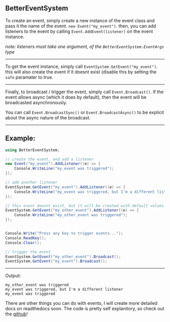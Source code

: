 BetterEventSystem
---
To create an event, simply create a new instance of the event class and pass it the name of the event.
`new Event("my_event")`. then, you can add listeners to the event by calling `Event.AddEvent(listener)` on the event instance.

*note: listeners must take one argument, of the `BetterEventSystem.EventArgs` type*

---
To get the event instance, simply call `EventSystem.GetEvent("my_event")`. this will also create the event if it doesnt exist (disable this by setting the `safe` paramater to true.

---
Finally, to broadcast / trigger the event, simply call `Event.Broadcast()`.
If the event allows async (which it does by default), then the event will be broadcasted asynchronously.

You can call
`Event.BroadcastSync()` or `Event.BroadcastAsync()` to be explicit about the async nature of the broadcast.


---
## Example:
```c#
using BetterEventSystem;

// create the event, and add a listener
new Event("my_event").AddListener((e) => {
    Console.WriteLine("my_event was triggered");
});

// add another listener
EventSystem.GetEvent("my_event").AddListener((e) => {
    Console.WriteLine("my_event was triggered, but I'm a different listener");
});

// this event doesnt exist, but it will be created with default values. you can edit the Event after creation if you want
EventSystem.GetEvent("my_other_event").AddListener((e) => {
    Console.WriteLine("my_other_event was triggered");
});


Console.Write("Press any key to trigger events...");
Console.ReadKey();
Console.Clear();

// trigger the event
EventSystem.GetEvent("my_other_event").Broadcast();
EventSystem.GetEvent("my_event").Broadcast();
```
---
Output:
```text
my_other_event was triggered
my_event was triggered, but I'm a different listener
my_event was triggered
```

There are other things you can do with events, I will create more detailed docs on readthedocs soon.
The code is pretty self explanitory, so check out the [github](https://github.com/AW1534/BetterEventSystem)!